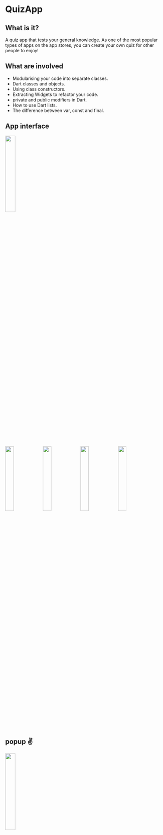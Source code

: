 
# QuizApp

## What is it?
A quiz app that tests your general knowledge. As one of the most popular types of apps on the app stores, you can create your own quiz for other people to enjoy!

## What are involved

- Modularising your code into separate classes.
- Dart classes and objects.
- Using class constructors.
- Extracting Widgets to refactor your code.
- private and public modifiers in Dart.
- How to use Dart lists.
- The difference between var, const and final.


## App interface
<img src="https://user-images.githubusercontent.com/54079190/84893131-5f740280-b0bc-11ea-865b-bfd0df98a2ec.jpg" width="25%"></img>


<img src="https://user-images.githubusercontent.com/54079190/84893613-22f4d680-b0bd-11ea-82cc-1ff415681ff3.jpg" width="23%"></img>
<img src="https://user-images.githubusercontent.com/54079190/84893620-24260380-b0bd-11ea-9412-a3da9c45a57b.jpg" width="23%"></img>
<img src="https://user-images.githubusercontent.com/54079190/84893591-1bcdc880-b0bd-11ea-8cb4-8ff67f669c38.jpg" width="23%"></img>
<img src="https://user-images.githubusercontent.com/54079190/84893609-21c3a980-b0bd-11ea-96c3-896333c9f06a.jpg" width="23%"></img>

## popup ✌
<img src="https://user-images.githubusercontent.com/54079190/84893503-f771ec00-b0bc-11ea-9173-6108f3cefc76.jpg" width="25%"></img> 
